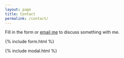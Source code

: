 ```yaml
---
layout: page
title: Contact
permalink: /contact/
---
```


Fill in the form or [email me](mailto:{{site.email}}) to discuss something with me.

{% include form.html %}

{% include modal.html %}
